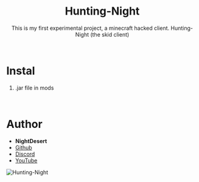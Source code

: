 <h1 align="center">Hunting-Night</h1>
<p align="center">This is my first experimental project, a minecraft hacked client. Hunting-Night (the skid client)
</p>

<br>

# Instal
1) .jar file in mods

<br>

# Author
- **NightDesert**
- [Github](https://github.com/NightDesertOrig/Hunting-Night-Development)
- [Discord](https://discord.gg/YDZjrjkJeb)
- [YouTube](https://www.youtube.com/channel/UCoCW_nOWMpUtwmUPFzkjgpQ)

![Hunting-Night](https://user-images.githubusercontent.com/88904139/137886179-05f95b9e-cf8a-4dbf-9e17-bf755e26319b.jpg)
